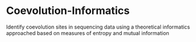 # Coevolution-Informatics

Identify coevolution sites in sequencing data using a theoretical informatics approached based on measures of entropy and mutual information
